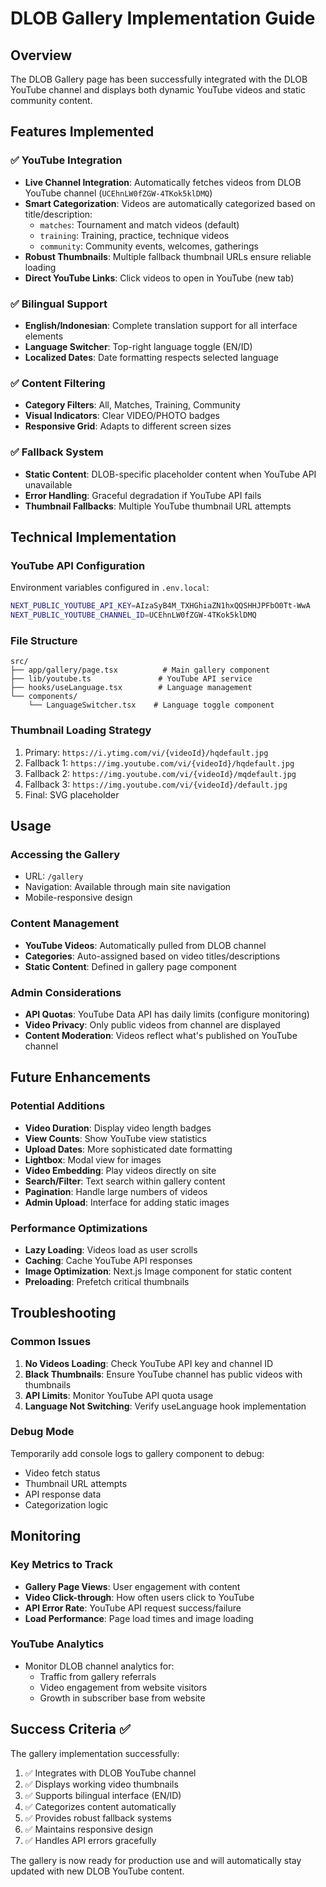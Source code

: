 # DLOB Gallery Implementation Guide

## Overview
The DLOB Gallery page has been successfully integrated with the DLOB YouTube channel and displays both dynamic YouTube videos and static community content.

## Features Implemented

### ✅ YouTube Integration
- **Live Channel Integration**: Automatically fetches videos from DLOB YouTube channel (`UCEhnLW0fZGW-4TKok5klDMQ`)
- **Smart Categorization**: Videos are automatically categorized based on title/description:
  - `matches`: Tournament and match videos (default)
  - `training`: Training, practice, technique videos  
  - `community`: Community events, welcomes, gatherings
- **Robust Thumbnails**: Multiple fallback thumbnail URLs ensure reliable loading
- **Direct YouTube Links**: Click videos to open in YouTube (new tab)

### ✅ Bilingual Support
- **English/Indonesian**: Complete translation support for all interface elements
- **Language Switcher**: Top-right language toggle (EN/ID)
- **Localized Dates**: Date formatting respects selected language

### ✅ Content Filtering
- **Category Filters**: All, Matches, Training, Community
- **Visual Indicators**: Clear VIDEO/PHOTO badges
- **Responsive Grid**: Adapts to different screen sizes

### ✅ Fallback System
- **Static Content**: DLOB-specific placeholder content when YouTube API unavailable
- **Error Handling**: Graceful degradation if YouTube API fails
- **Thumbnail Fallbacks**: Multiple YouTube thumbnail URL attempts

## Technical Implementation

### YouTube API Configuration
Environment variables configured in `.env.local`:
```bash
NEXT_PUBLIC_YOUTUBE_API_KEY=AIzaSyB4M_TXHGhiaZN1hxQQSHHJPFbO0Tt-WwA
NEXT_PUBLIC_YOUTUBE_CHANNEL_ID=UCEhnLW0fZGW-4TKok5klDMQ
```

### File Structure
```
src/
├── app/gallery/page.tsx          # Main gallery component
├── lib/youtube.ts               # YouTube API service
├── hooks/useLanguage.tsx        # Language management
└── components/
    └── LanguageSwitcher.tsx    # Language toggle component
```

### Thumbnail Loading Strategy
1. Primary: `https://i.ytimg.com/vi/{videoId}/hqdefault.jpg`
2. Fallback 1: `https://img.youtube.com/vi/{videoId}/hqdefault.jpg`
3. Fallback 2: `https://img.youtube.com/vi/{videoId}/mqdefault.jpg`
4. Fallback 3: `https://img.youtube.com/vi/{videoId}/default.jpg`
5. Final: SVG placeholder

## Usage

### Accessing the Gallery
- URL: `/gallery`
- Navigation: Available through main site navigation
- Mobile-responsive design

### Content Management
- **YouTube Videos**: Automatically pulled from DLOB channel
- **Categories**: Auto-assigned based on video titles/descriptions
- **Static Content**: Defined in gallery page component

### Admin Considerations
- **API Quotas**: YouTube Data API has daily limits (configure monitoring)
- **Video Privacy**: Only public videos from channel are displayed
- **Content Moderation**: Videos reflect what's published on YouTube channel

## Future Enhancements

### Potential Additions
- **Video Duration**: Display video length badges
- **View Counts**: Show YouTube view statistics  
- **Upload Dates**: More sophisticated date formatting
- **Lightbox**: Modal view for images
- **Video Embedding**: Play videos directly on site
- **Search/Filter**: Text search within gallery content
- **Pagination**: Handle large numbers of videos
- **Admin Upload**: Interface for adding static images

### Performance Optimizations
- **Lazy Loading**: Videos load as user scrolls
- **Caching**: Cache YouTube API responses
- **Image Optimization**: Next.js Image component for static content
- **Preloading**: Prefetch critical thumbnails

## Troubleshooting

### Common Issues
1. **No Videos Loading**: Check YouTube API key and channel ID
2. **Black Thumbnails**: Ensure YouTube channel has public videos with thumbnails
3. **API Limits**: Monitor YouTube API quota usage
4. **Language Not Switching**: Verify useLanguage hook implementation

### Debug Mode
Temporarily add console logs to gallery component to debug:
- Video fetch status
- Thumbnail URL attempts
- API response data
- Categorization logic

## Monitoring

### Key Metrics to Track
- **Gallery Page Views**: User engagement with content
- **Video Click-through**: How often users click to YouTube
- **API Error Rate**: YouTube API request success/failure
- **Load Performance**: Page load times and image loading

### YouTube Analytics
- Monitor DLOB channel analytics for:
  - Traffic from gallery referrals
  - Video engagement from website visitors
  - Growth in subscriber base from website

## Success Criteria ✅

The gallery implementation successfully:
1. ✅ Integrates with DLOB YouTube channel
2. ✅ Displays working video thumbnails
3. ✅ Supports bilingual interface (EN/ID)
4. ✅ Categorizes content automatically
5. ✅ Provides robust fallback systems
6. ✅ Maintains responsive design
7. ✅ Handles API errors gracefully

The gallery is now ready for production use and will automatically stay updated with new DLOB YouTube content.